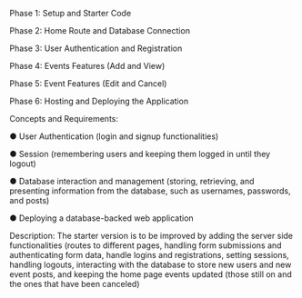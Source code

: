 Phase 1: Setup and Starter Code

Phase 2: Home Route and Database Connection

Phase 3: User Authentication and Registration

Phase 4: Events Features (Add and View)

Phase 5: Event Features (Edit and Cancel)

Phase 6: Hosting and Deploying the Application

Concepts and Requirements:

● User Authentication (login and signup functionalities)

● Session (remembering users and keeping them logged in until they logout)

● Database interaction and management (storing, retrieving, and presenting information from the database, such as usernames, passwords, and posts)

● Deploying a database-backed web application

Description:
The starter version is to be improved by adding the server side functionalities (routes to different pages, handling form submissions and authenticating form data, handle logins and registrations, setting sessions, handling logouts, interacting with the database to store new users and new event posts, and keeping the home page events updated (those still on and the ones that have been canceled)

